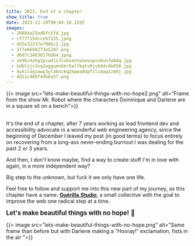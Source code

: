 ```yaml
---
title: 2023, End of a chapter
show_title: true
date: 2023-12-20T00:04:10.159Z
images:
  - 2088aa25ed6fc5fd.jpg
  - cf77715dcceb7155.jpeg
  - d55e32237e7986c2.jpg
  - 377e6698273e5207.png
  - d6d7c34638176db4.jpeg
  - xk9bv4ykg1pcad1i3lubieotwzwvupvvkun7w8dq.jpg
  - bdblzjz3xq2agqumnkbr5alfkqtv9jsb9dc6b858.jpg
  - 4ykilaqzawp3ylaknckq2kpwa8dpf1limaq1zm0j.jpg
  - 4d11c489f4db6a57.png
---
```

{{< image src="lets-make-beautiful-things-with-no-hope2.png" alt="Frame from the show Mr. Robot where the characters Dominique and Darlene are in a square sit on a bench">}}

\
It's the end of a chapter, after 7 years working as lead frontend dev and accessibility advocate in a wonderful web engineering agency, since the beginning of December I leaved my post (in good terms) to focus entirely on recovering from a long-ass never-ending burnout I was dealing for the past 2 or 3 years.

And then, I don't know maybe, find a way to create stuff I'm in love with again, in a more independent way?

Big step to the unknown, but fuck it we only have one life.

Feel free to follow and support me into this new part of my journey, as this chapter have a name: **[Guérilla.Studio](https://guerilla.studio)**, a small collective with the goal to improve the web one radical step at a time.



<big>**Let's make beautiful things with no hope!** 💜</big>





{{< image src="lets-make-beautiful-things-with-no-hope.png" alt="Same frame than before but with Darlene making a “Hooray!” exclamation, fists in the air ">}}